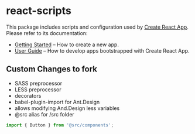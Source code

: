 # react-scripts

This package includes scripts and configuration used by [Create React App](https://github.com/facebookincubator/create-react-app).<br>
Please refer to its documentation:

* [Getting Started](https://github.com/facebookincubator/create-react-app/blob/master/README.md#getting-started) – How to create a new app.
* [User Guide](https://github.com/facebookincubator/create-react-app/blob/master/packages/react-scripts/template/README.md) – How to develop apps bootstrapped with Create React App.

## Custom Changes to fork

* SASS preprocessor
* LESS preprocessor
* decorators
* babel-plugin-import for Ant.Design
* allows modifying And.Design less variables
* @src alias for /src folder
```javascript
import { Button } from '@src/components';
```
